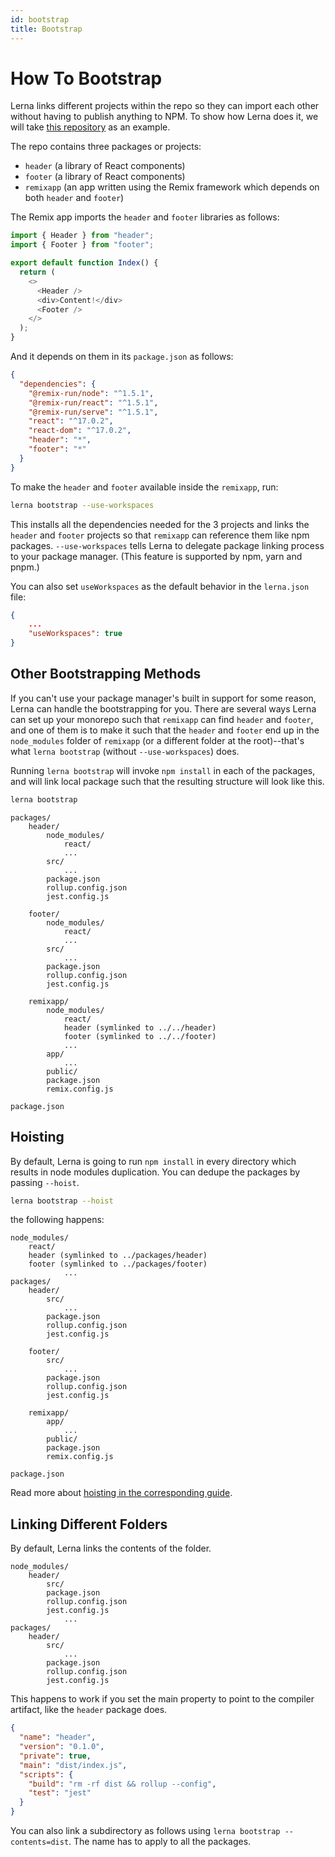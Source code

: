 ```yaml
---
id: bootstrap
title: Bootstrap
---
```


# How To Bootstrap

Lerna links different projects within the repo so they can import each other without having to publish anything to NPM. To show how Lerna does it, we will take [this repository](https://github.com/lerna/getting-started-example) as an example.

The repo contains three packages or projects:

- `header` (a library of React components)
- `footer` (a library of React components)
- `remixapp` (an app written using the Remix framework which depends on both `header` and `footer`)

The Remix app imports the `header` and `footer` libraries as follows:

```typescript jsx title="packages/remixapp/app/routes/index.tsx"
import { Header } from "header";
import { Footer } from "footer";

export default function Index() {
  return (
    <>
      <Header />
      <div>Content!</div>
      <Footer />
    </>
  );
}
```

And it depends on them in its `package.json` as follows:

```json title="packages/remixapp/package.json"
{
  "dependencies": {
    "@remix-run/node": "^1.5.1",
    "@remix-run/react": "^1.5.1",
    "@remix-run/serve": "^1.5.1",
    "react": "^17.0.2",
    "react-dom": "^17.0.2",
    "header": "*",
    "footer": "*"
  }
}
```

To make the `header` and `footer` available inside the `remixapp`, run:

```bash
lerna bootstrap --use-workspaces
```

This installs all the dependencies needed for the 3 projects and links the `header` and `footer` projects so that `remixapp` can reference them like npm packages. `--use-workspaces` tells Lerna to delegate package linking process to your package manager. (This feature is supported by npm, yarn and pnpm.)

You can also set `useWorkspaces` as the default behavior in the `lerna.json` file:

```json title="lerna.json"
{
    ...
    "useWorkspaces": true
}
```

## Other Bootstrapping Methods

If you can't use your package manager's built in support for some reason, Lerna can handle the bootstrapping for you. There are several ways Lerna can set up your monorepo such that `remixapp` can find `header` and `footer`, and one of them is to make it such that the `header` and `footer` end up in the `node_modules` folder of `remixapp` (or a different folder at the root)--that's what `lerna bootstrap` (without `--use-workspaces`) does.

Running `lerna bootstrap` will invoke `npm install` in each of the packages, and will link local package such that the resulting structure will look like this.

```bash
lerna bootstrap
```

```
packages/
    header/
        node_modules/
            react/
            ...
        src/
            ...
        package.json
        rollup.config.json
        jest.config.js

    footer/
        node_modules/
            react/
            ...
        src/
            ...
        package.json
        rollup.config.json
        jest.config.js

    remixapp/
        node_modules/
            react/
            header (symlinked to ../../header)
            footer (symlinked to ../../footer)
            ...
        app/
            ...
        public/
        package.json
        remix.config.js

package.json
```

## Hoisting

By default, Lerna is going to run `npm install` in every directory which results in node modules duplication. You can dedupe the packages by passing `--hoist`.

```bash
lerna bootstrap --hoist
```

the following happens:

```
node_modules/
    react/
    header (symlinked to ../packages/header)
    footer (symlinked to ../packages/footer)
            ...
packages/
    header/
        src/
            ...
        package.json
        rollup.config.json
        jest.config.js

    footer/
        src/
            ...
        package.json
        rollup.config.json
        jest.config.js

    remixapp/
        app/
            ...
        public/
        package.json
        remix.config.js

package.json
```

Read more about [hoisting in the corresponding guide](../guides/hoisting).

## Linking Different Folders

By default, Lerna links the contents of the folder.

```
node_modules/
    header/
        src/
        package.json
        rollup.config.json
        jest.config.js
            ...
packages/
    header/
        src/
            ...
        package.json
        rollup.config.json
        jest.config.js
```

This happens to work if you set the main property to point to the compiler artifact, like the `header` package does.

```json title="packages/header/package.json"
{
  "name": "header",
  "version": "0.1.0",
  "private": true,
  "main": "dist/index.js",
  "scripts": {
    "build": "rm -rf dist && rollup --config",
    "test": "jest"
  }
}
```

You can also link a subdirectory as follows using `lerna bootstrap --contents=dist`. The name has to apply to all the
packages.
